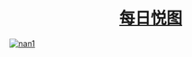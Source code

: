 # <h1 align="center">[每日悦图](https://dwz.win/a36w)</h1>

[![nan1](https://user-images.githubusercontent.com/128218225/226394920-42fbf78f-7e2b-4847-a075-762baec69eb5.jpg)](https://github.com/51kanpian/51kanpian/blob/main/001/01.md)

<!--
<h1 align="center">学习永远在路上</h1>

![10001](https://user-images.githubusercontent.com/128218225/226184304-a9c32388-00f2-4669-a12b-c2e82603eb81.jpg)





**51kanpian/51kanpian** is a ✨ _special_ ✨ repository because its `README.md` (this file) appears on your GitHub profile.
 [![twitter](https://user-images.githubusercontent.com/128218225/226099468-6e38ebad-3e03-4ccc-8920-19afa5dcd858.png)
](https://twitter.com/whaogx)

Here are some ideas to get you started:

- 🔭 I’m currently working on ...
- 🌱 I’m currently learning ...
- 👯 I’m looking to collaborate on ...
- 🤔 I’m looking for help with ...
- 💬 Ask me about ...
- 📫 How to reach me: ...
- 😄 Pronouns: ...
- ⚡ Fun fact: ...
-->
